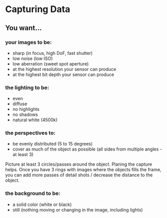 # Capturing Data
## You want...
### your images to be:
- sharp (in focus, high DoF, fast shutter)
- low noise (low ISO)
- low aberration (sweet spot aperture)
- at the highest resolution your sensor can produce
- at the highest bit depth your sensor can produce

### the lighting to be:
- even
- diffuse
- no highlights 
- no shadows
- natural white (4500k)

### the perspectives to: 
- be evenly distributed (5 to 15 degrees)
- cover as much of the object as possible (all sides from multiple angles - at least 3)

Picture at least 3 circles/passes around the object. Planing the capture helps.
Once you have 3 rings with images where the objects fills the frame, you can add more passes of detail shots / decrease the distance to the object.

### the background to be: 
- a solid color (white or black)
- still (nothing moving or changing in the image, including lights)


